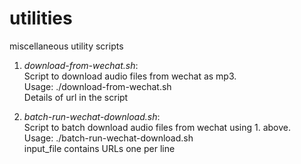 # utilities
miscellaneous utility scripts

1. *download-from-wechat.sh*:  
Script to download audio files from wechat as mp3.  
Usage: ./download-from-wechat.sh <URL>  
Details of url in the script  

2. *batch-run-wechat-download.sh*:  
Script to batch download audio files from wechat using 1. above.  
Usage: ./batch-run-wechat-download.sh <input-file>  
input_file contains URLs one per line  

